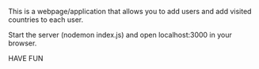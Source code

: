 This is a webpage/application that allows you to add users and add visited countries to each user.

Start the server (nodemon index.js) and open localhost:3000 in your browser.

HAVE FUN
